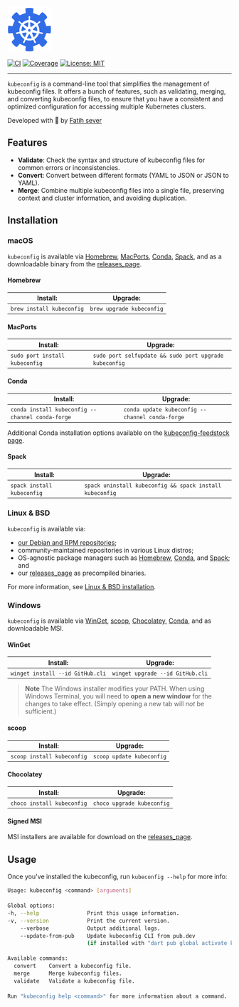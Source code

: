 [![Kubeconfig logo][kubeconfig_logo]][kubeconfig_link]

[![CI][ci_badge]][ci_link]
[![Coverage][coverage_badge]][coverage_link]
[![License: MIT][license_badge]][license_link]

---
`kubeconfig` is a command-line tool that simplifies the management of kubeconfig files. It offers a bunch of features, such as validating, merging, and converting kubeconfig files, to ensure that you have a consistent and optimized configuration for accessing multiple Kubernetes clusters.

Developed with 💙 by [Fatih sever][fatihsever_link]

## Features
- **Validate**: Check the syntax and structure of kubeconfig files for common errors or inconsistencies.
- **Convert**: Convert between different formats (YAML to JSON or JSON to YAML).
- **Merge**: Combine multiple kubeconfig files into a single file, preserving context and cluster information, and avoiding duplication.

## Installation
### macOS

`kubeconfig` is available via [Homebrew][], [MacPorts][], [Conda][], [Spack][], and as a downloadable binary from the [releases_page][].

#### Homebrew

| Install:          | Upgrade:          |
| ----------------- | ----------------- |
| `brew install kubeconfig` | `brew upgrade kubeconfig` |

#### MacPorts

| Install:               | Upgrade:                                       |
| ---------------------- | ---------------------------------------------- |
| `sudo port install kubeconfig` | `sudo port selfupdate && sudo port upgrade kubeconfig` |

#### Conda

| Install:                                 | Upgrade:                                |
|------------------------------------------|-----------------------------------------|
| `conda install kubeconfig --channel conda-forge` | `conda update kubeconfig --channel conda-forge` |

Additional Conda installation options available on the [kubeconfig-feedstock page](https://github.com/conda-forge/kubeconfig-feedstock#installing-kubeconfig).

#### Spack

| Install:           | Upgrade:                                 |
| ------------------ | ---------------------------------------- |
| `spack install kubeconfig` | `spack uninstall kubeconfig && spack install kubeconfig` |

### Linux & BSD

`kubeconfig` is available via:
- [our Debian and RPM repositories](./docs/install_linux.md);
- community-maintained repositories in various Linux distros;
- OS-agnostic package managers such as [Homebrew](#homebrew), [Conda](#conda), and [Spack](#spack); and
- our [releases_page][] as precompiled binaries.

For more information, see [Linux & BSD installation](./docs/install_linux.md).

### Windows

`kubeconfig` is available via [WinGet][], [scoop][], [Chocolatey][], [Conda](#conda), and as downloadable MSI.

#### WinGet

| Install:            | Upgrade:            |
| ------------------- | --------------------|
| `winget install --id GitHub.cli` | `winget upgrade --id GitHub.cli` |

> **Note**
> The Windows installer modifies your PATH. When using Windows Terminal, you will need to **open a new window** for the changes to take effect. (Simply opening a new tab will _not_ be sufficient.)

#### scoop

| Install:           | Upgrade:           |
| ------------------ | ------------------ |
| `scoop install kubeconfig` | `scoop update kubeconfig`  |

#### Chocolatey

| Install:           | Upgrade:           |
| ------------------ | ------------------ |
| `choco install kubeconfig` | `choco upgrade kubeconfig` |

#### Signed MSI

MSI installers are available for download on the [releases_page][].

## Usage

Once you've installed the kubeconfig, run `kubeconfig --help` for more info:

```sh
Usage: kubeconfig <command> [arguments]

Global options:
-h, --help               Print this usage information.
-v, --version            Print the current version.
    --verbose            Output additional logs.
    --update-from-pub    Update kubeconfig CLI from pub.dev
                         (if installed with "dart pub global activate kubeconfig" command).

Available commands:
  convert    Convert a kubeconfig file.
  merge      Merge kubeconfig files.
  validate   Validate a kubeconfig file.

Run "kubeconfig help <command>" for more information about a command.
```

[kubeconfig_logo]: assets/logo.svg
[kubeconfig_link]: https://fatihsever.github.io/kubeconfig/
[ci_badge]: https://github.com/fatihsever/kubeconfig/actions/workflows/ci.yml/badge.svg?branch=main
[ci_link]: https://github.com/fatihsever/kubeconfig/actions/workflows/ci.yml
[coverage_badge]: https://codecov.io/github/fatihsever/kubeconfig/graph/badge.svg?token=7SYUSR452C
[coverage_link]: https://codecov.io/github/fatihsever/kubeconfig
[license_badge]: https://img.shields.io/badge/license-MIT-blue.svg
[license_link]: https://opensource.org/licenses/MIT
[fatihsever_link]: https://fatihsever.com/
[docs_link]: https://fatihsever.github.io/kubeconfig/
[releases_page]: https://github.com/fatihsever/kubeconfig/releases/latest
[Homebrew]: https://brew.sh
[MacPorts]: https://www.macports.org
[winget]: https://github.com/microsoft/winget-cli
[scoop]: https://scoop.sh
[Chocolatey]: https://chocolatey.org
[Conda]: https://docs.conda.io/en/latest/
[Spack]: https://spack.io
